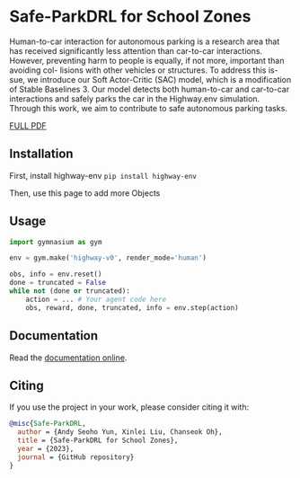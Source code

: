 # Safe-ParkDRL for School Zones

Human-to-car interaction for autonomous parking is a research area that has received significantly less attention than car-to-car interactions. However, preventing harm to people is equally, if not more, important than avoiding col- lisions with other vehicles or structures. To address this is- sue, we introduce our Soft Actor-Critic (SAC) model, which is a modification of Stable Baselines 3. Our model detects both human-to-car and car-to-car interactions and safely parks the car in the Highway.env simulation. Through this work, we aim to contribute to safe autonomous parking tasks.

[FULL PDF](https://github.com/lxllegion/Safe-ParkDRL/blob/master/final_Parkable.pdf)


## Installation

First, install highway-env
`pip install highway-env`

Then, use this page to add more Objects

## Usage

```python
import gymnasium as gym

env = gym.make('highway-v0', render_mode='human')

obs, info = env.reset()
done = truncated = False
while not (done or truncated):
    action = ... # Your agent code here
    obs, reward, done, truncated, info = env.step(action)
```

## Documentation

Read the [documentation online](https://farama-foundation.github.io/HighwayEnv/).

## Citing

If you use the project in your work, please consider citing it with:
```bibtex
@misc{Safe-ParkDRL,
  author = {Andy Seoho Yun, Xinlei Liu, Chanseok Oh},
  title = {Safe-ParkDRL for School Zones},
  year = {2023},
  journal = {GitHub repository}
}
```
